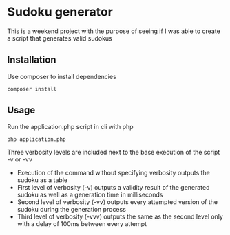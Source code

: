 # Sudoku generator
This is a weekend project with the purpose of seeing if I was able to create a script that generates valid sudokus

## Installation
Use composer to install dependencies
```
composer install
```
## Usage
Run the application.php script in cli with php
```
php application.php
```
Three verbosity levels are included next to the base execution of the script -v or -vv
  
- Execution of the command without specifying verbosity outputs the sudoku as a table
- First level of verbosity (-v) outputs a validity result of the generated sudoku as well as a generation time in milliseconds  
- Second level of verbosity (-vv) outputs every attempted version of the sudoku during the generation process
- Third level of verbosity (-vvv) outputs the same as the second level only with a delay of 100ms between every attempt


